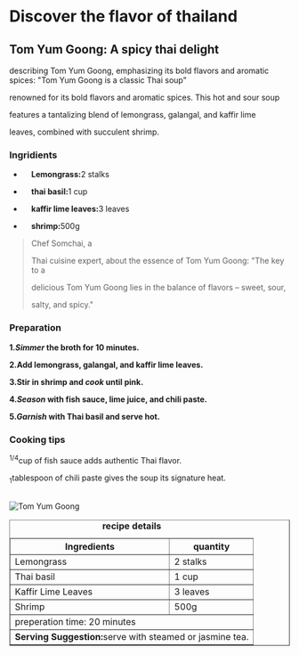 <!DOCTYPE html>

<html lang="en">


<head>

<meta charset="UTF 8">

<title>Taste of Travel</title>

<meta name="embark on a culinary adventure with  taste of travel, exploring global flavor recipe.">


</head>

<body>
  
<h1>Discover the flavor of thailand</h1>
<h2>Tom Yum Goong: A spicy thai delight</h2>
<p>describing Tom Yum Goong, emphasizing its
bold flavors and aromatic spices: "Tom Yum Goong is a classic Thai soup"
  
renowned for its bold flavors and aromatic spices. This hot and sour soup

features a tantalizing blend of lemongrass, galangal, and kaffir lime

leaves, combined with succulent shrimp.</p>


<h3>Ingridients</h3>

<ul><li>

    <strong>Lemongrass:</strong>2 stalks</li><li>

    <strong>thai basil:</strong>1 cup</li><li>

    <strong>kaffir lime leaves:</strong>3 leaves</li><li>

    <strong>shrimp:</strong>500g</li></ul>


<blockquote>Chef Somchai, a

Thai cuisine expert, about the essence of Tom Yum Goong: "The key to a

delicious Tom Yum Goong lies in the balance of flavors – sweet, sour,

salty, and spicy."</blockquote>


<h3>Preparation</h3>

<strong>1.<em>Simmer</em> the broth for 10 minutes.</strong><br>

<strong>2.Add lemongrass, galangal, and kaffir lime leaves.</strong><br>

<strong>3.Stir in shrimp and <em>cook</em> until pink.</strong><br>

<strong>4.<em>Season</em> with fish sauce, lime juice, and chili paste.</strong><br>

<strong>5.<em>Garnish</em> with Thai basil and serve hot.</strong>

<h3>Cooking tips</h3><p>

<sup>1/4</sup>cup of fish sauce adds authentic Thai flavor.<br>

<sub>1</sub>tablespoon of chili paste gives the soup its signature heat.<br></p>

<br>
<img src="https://edube.org/uploads/media/default/0001/04/thai-soup.jpg" alt="Tom Yum Goong">

<table border="1"
cellpadding="5"
cellspacing="0"><caption><strong>recipe details</strong></caption>
<thead>
<tr>
<th>Ingredients</th>
<th>quantity</th>
</tr>
</thead>
<tbody>

<tr>
<td>Lemongrass</td>
<td>2 stalks</td>
</tr>
<tr>
<td>Thai basil</td>
<td>1 cup</td>
</tr>
<tr>
<td>Kaffir Lime Leaves</td>
<td>3 leaves</td>
</tr>
<tr>
<td>Shrimp</td>
<td>500g</td>
</tr>
<tr>
    <td colspan="2">preperation time: 20 minutes</td>
</tr>
<tr>
    <td colspan="2"><strong>Serving Suggestion:</strong>serve with steamed or jasmine tea.</td>
</tr>
</tbody>
</table>

</body>
</html>

